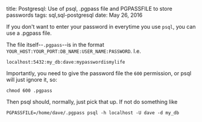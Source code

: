 title: Postgresql: Use of psql, .pgpass file and PGPASSFILE to store passwords
tags: sql,sql-postgresql
date: May 26, 2016

If you don't want to enter your password in everytime you use `psql`, you can use a .pgpass file.

The file itself--`.pgpass`--is in the format `YOUR_HOST:YOUR_PORT:DB_NAME:USER_NAME:PASSWORD`. I.e.

    localhost:5432:my_db:dave:mypasswordismylife

Importantly, you need to give the password file the `600` permission, or psql will just ignore it, so:

    chmod 600 .pgpass

Then psql should, normally, just pick that up. If not do something like 

    PGPASSFILE=/home/dave/.pgpass psql -h localhost -U dave -d my_db 

